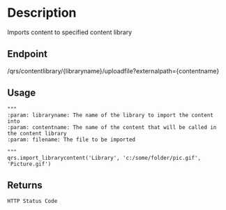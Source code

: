 # Description
Imports content to specified content library

## Endpoint
/qrs/contentlibrary/{libraryname}/uploadfile?externalpath={contentname}

## Usage
```
"""
:param: libraryname: The name of the library to import the content into
:param: contentname: The name of the content that will be called in the content library
:param: filename: The file to be imported

"""
qrs.import_librarycontent('Library', 'c:/some/folder/pic.gif', 'Picture.gif')
```
## Returns
```
HTTP Status Code
```